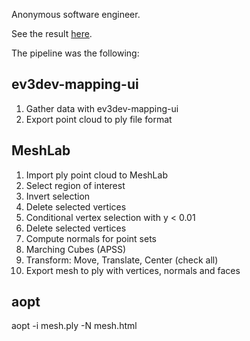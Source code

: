 Anonymous software engineer.

See the result [here](http://htmlpreview.github.io/?https://github.com/bmegli/ev3dev-mapping-results/blob/master/face%20reconstructions/html/software%20engineer/software_engineer.html).

The pipeline was the following:

## ev3dev-mapping-ui

1. Gather data with ev3dev-mapping-ui
2. Export point cloud to ply file format

## MeshLab

1. Import ply point cloud to MeshLab
2. Select region of interest
3. Invert selection
4. Delete selected vertices
5. Conditional vertex selection with y < 0.01
6. Delete selected vertices
7. Compute normals for point sets
8. Marching Cubes (APSS)
9. Transform: Move, Translate, Center (check all)
10. Export mesh to ply with vertices, normals and faces

## aopt

aopt -i mesh.ply -N mesh.html


